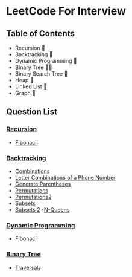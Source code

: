 
# LeetCode For Interview

## Table of Contents

+ Recursion 🙌
+ Backtracking 🧨 
+ Dynamic Programming 🎡
+ Binary Tree 🐱‍🏍
+ Binary Search Tree 🙌
+ Heap 🧨 
+ Linked List 🎡
+ Graph 🙌


  
## Question List

### [Recursion](Recursion)

- [Fibonacii](Recursion/fibonacci.cpp)

### [Backtracking](Backtracking)

- [Combinations](Backtracking/Combinations.cpp)
- [Letter Combinations of a Phone Number](Backtracking/LetterCombinationsofaPhoneNumber.cpp)
- [Generate Parentheses](Backtracking/GenerateParentheses.cpp)
- [Permutations](Backtracking/Permutations.cpp)
- [Permutations2](Backtracking/Permutations2.cpp)
- [Subsets](Backtracking/Subsets.cpp)
- [Subsets 2](Backtracking/Subsets2.cpp)
-[N-Queens](N-Queens.cpp)

### [Dynamic Programming](DynamicProgramming)

- [Fibonacii](DynamicProgramming/fibonacci.cpp)


### [Binary Tree](BinaryTree)

- [Traversals](BinaryTree/Traversals.cpp)
